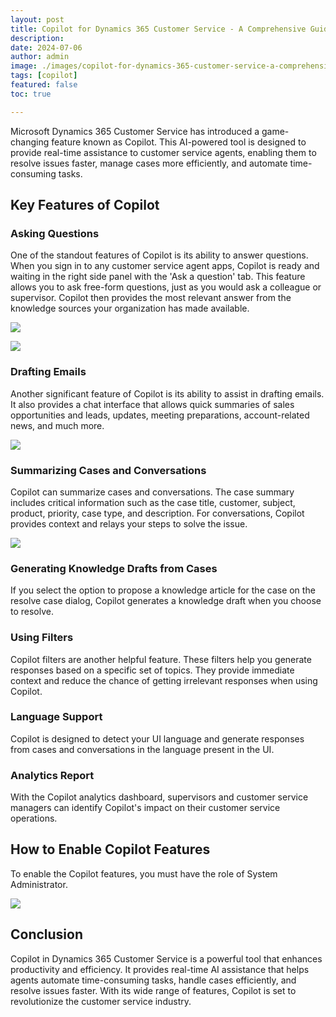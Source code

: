 ```yaml
---
layout: post
title: Copilot for Dynamics 365 Customer Service - A Comprehensive Guide
description: 
date: 2024-07-06
author: admin
image: ./images/copilot-for-dynamics-365-customer-service-a-comprehensive-guide.jpeg
tags: [copilot]
featured: false
toc: true

---
```



Microsoft Dynamics 365 Customer Service has introduced a game-changing feature known as Copilot. This AI-powered tool is designed to provide real-time assistance to customer service agents, enabling them to resolve issues faster, manage cases more efficiently, and automate time-consuming tasks.

## Key Features of Copilot

### Asking Questions

One of the standout features of Copilot is its ability to answer questions. When you sign in to any customer service agent apps, Copilot is ready and waiting in the right side panel with the 'Ask a question' tab. This feature allows you to ask free-form questions, just as you would ask a colleague or supervisor. Copilot then provides the most relevant answer from the knowledge sources your organization has made available.

![]({{site.baseurl}}/images/cly9vp2hn000c09ik28ble006.md/171ac956-e2bb-4228-bcb6-67cfef752370.png)

![]({{site.baseurl}}/images/cly9vp2hn000c09ik28ble006.md/79ed33a3-6231-4234-bb88-0be76da363b8.png)

### Drafting Emails

Another significant feature of Copilot is its ability to assist in drafting emails. It also provides a chat interface that allows quick summaries of sales opportunities and leads, updates, meeting preparations, account-related news, and much more.

![]({{site.baseurl}}/images/cly9vp2hn000c09ik28ble006.md/d4e68180-8646-4d14-9bd6-d9bbe05ba09c.png)

### Summarizing Cases and Conversations

Copilot can summarize cases and conversations. The case summary includes critical information such as the case title, customer, subject, product, priority, case type, and description. For conversations, Copilot provides context and relays your steps to solve the issue.

![]({{site.baseurl}}/images/cly9vp2hn000c09ik28ble006.md/1cfa63af-51c5-492b-8efd-49605e43772f.png)

### Generating Knowledge Drafts from Cases

If you select the option to propose a knowledge article for the case on the resolve case dialog, Copilot generates a knowledge draft when you choose to resolve.

### Using Filters

Copilot filters are another helpful feature. These filters help you generate responses based on a specific set of topics. They provide immediate context and reduce the chance of getting irrelevant responses when using Copilot.

### Language Support

Copilot is designed to detect your UI language and generate responses from cases and conversations in the language present in the UI.

### Analytics Report

With the Copilot analytics dashboard, supervisors and customer service managers can identify Copilot's impact on their customer service operations.

## How to Enable Copilot Features

To enable the Copilot features, you must have the role of System Administrator.

![]({{site.baseurl}}/images/cly9vp2hn000c09ik28ble006.md/15b116b5-651b-4b78-a503-a9758c6bf45d.png)

## Conclusion

Copilot in Dynamics 365 Customer Service is a powerful tool that enhances productivity and efficiency. It provides real-time AI assistance that helps agents automate time-consuming tasks, handle cases efficiently, and resolve issues faster. With its wide range of features, Copilot is set to revolutionize the customer service industry.